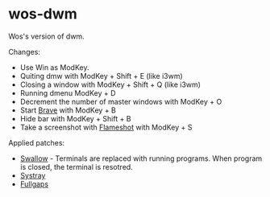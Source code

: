 # wos-dwm
Wos's version of dwm.

Changes:
* Use Win as ModKey.
* Quiting dmw with ModKey + Shift + E (like i3wm)
* Closing a window with ModKey + Shift + Q (like i3wm)
* Running dmenu ModKey + D 
* Decrement the number of master windows with ModKey + O
* Start [Brave](https://brave.com/) with ModKey + B
* Hide bar with ModKey + Shift + B
* Take a screenshot with [Flameshot](https://flameshot.js.org/) with ModKey + S

Applied patches:
* [Swallow](https://dwm.suckless.org/patches/swallow/) - Terminals are replaced with running programs. When program is closed, the terminal is resotred.
* [Systray](https://dwm.suckless.org/patches/systray/)
* [Fullgaps](https://dwm.suckless.org/patches/fullgaps/)

